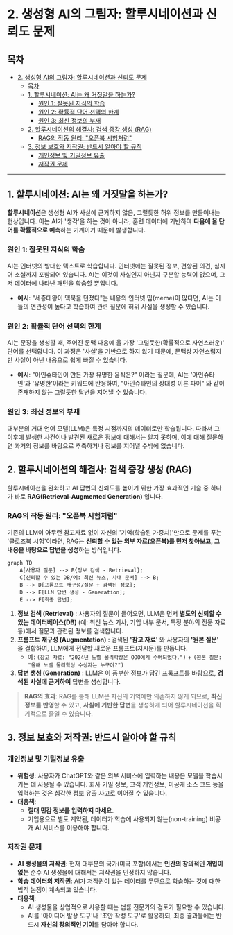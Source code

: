 # 2. 생성형 AI의 그림자: 할루시네이션과 신뢰도 문제

## 목차
- [2. 생성형 AI의 그림자: 할루시네이션과 신뢰도 문제](#2-생성형-ai의-그림자-할루시네이션과-신뢰도-문제)
  - [목차](#목차)
  - [1. 할루시네이션: AI는 왜 거짓말을 하는가?](#1-할루시네이션-ai는-왜-거짓말을-하는가)
    - [원인 1: 잘못된 지식의 학습](#원인-1-잘못된-지식의-학습)
    - [원인 2: 확률적 단어 선택의 한계](#원인-2-확률적-단어-선택의-한계)
    - [원인 3: 최신 정보의 부재](#원인-3-최신-정보의-부재)
  - [2. 할루시네이션의 해결사: 검색 증강 생성 (RAG)](#2-할루시네이션의-해결사-검색-증강-생성-rag)
    - [RAG의 작동 원리: "오픈북 시험처럼"](#rag의-작동-원리-오픈북-시험처럼)
  - [3. 정보 보호와 저작권: 반드시 알아야 할 규칙](#3-정보-보호와-저작권-반드시-알아야-할-규칙)
    - [개인정보 및 기밀정보 유출](#개인정보-및-기밀정보-유출)
    - [저작권 문제](#저작권-문제)
---

## 1. 할루시네이션: AI는 왜 거짓말을 하는가?

**할루시네이션**은 생성형 AI가 사실에 근거하지 않은, 그럴듯한 허위 정보를 만들어내는 현상입니다. 이는 AI가 '생각'을 하는 것이 아니라, 훈련 데이터에 기반하여 **다음에 올 단어를 확률적으로 예측**하는 기계이기 때문에 발생합니다.

### 원인 1: 잘못된 지식의 학습

AI는 인터넷의 방대한 텍스트로 학습합니다. 인터넷에는 잘못된 정보, 편향된 의견, 심지어 소설까지 포함되어 있습니다. AI는 이것이 사실인지 아닌지 구분할 능력이 없으며, 그저 데이터에 나타난 패턴을 학습할 뿐입니다.
- **예시**: "세종대왕이 맥북을 던졌다"는 내용의 인터넷 밈(meme)이 많다면, AI는 이 둘의 연관성이 높다고 학습하여 관련 질문에 허위 사실을 생성할 수 있습니다.

### 원인 2: 확률적 단어 선택의 한계

AI는 문장을 생성할 때, 주어진 문맥 다음에 올 가장 '그럴듯한(확률적으로 자연스러운)' 단어를 선택합니다. 이 과정은 '사실'을 기반으로 하지 않기 때문에, 문맥상 자연스럽지만 사실이 아닌 내용으로 쉽게 빠질 수 있습니다.
- **예시**: "아인슈타인이 만든 가장 유명한 음식은?" 이라는 질문에, AI는 '아인슈타인'과 '유명한'이라는 키워드에 반응하여, "아인슈타인의 상대성 이론 파이" 와 같이 존재하지 않는 그럴듯한 답변을 지어낼 수 있습니다.

### 원인 3: 최신 정보의 부재

대부분의 거대 언어 모델(LLM)은 특정 시점까지의 데이터로만 학습됩니다. 따라서 그 이후에 발생한 사건이나 발견된 새로운 정보에 대해서는 알지 못하며, 이에 대해 질문하면 과거의 정보를 바탕으로 추측하거나 정보를 지어낼 수밖에 없습니다.

## 2. 할루시네이션의 해결사: 검색 증강 생성 (RAG)

할루시네이션을 완화하고 AI 답변의 신뢰도를 높이기 위한 가장 효과적인 기술 중 하나가 바로 **RAG(Retrieval-Augmented Generation)**  입니다.

### RAG의 작동 원리: "오픈북 시험처럼"

기존의 LLM이 아무런 참고자료 없이 자신의 '기억(학습된 가중치)'만으로 문제를 푸는 '클로즈북 시험'이라면, RAG는 **신뢰할 수 있는 외부 자료(오픈북)를 먼저 찾아보고, 그 내용을 바탕으로 답변을 생성**하는 방식입니다.

```mermaid
graph TD
    A[사용자 질문] --> B{정보 검색 - Retrieval};
    C[신뢰할 수 있는 DB/예: 최신 뉴스, 사내 문서] --> B;
    B --> D[프롬프트 재구성/질문 + 검색된 정보];
    D --> E[LLM 답변 생성 - Generation];
    E --> F[최종 답변];
```

1.  **정보 검색 (Retrieval)** : 사용자의 질문이 들어오면, LLM은 먼저 **별도의 신뢰할 수 있는 데이터베이스(DB)**  (예: 최신 뉴스 기사, 기업 내부 문서, 특정 분야의 전문 자료 등)에서 질문과 관련된 정보를 검색합니다.
2.  **프롬프트 재구성 (Augmentation)** : 검색된 **'참고 자료'** 와 사용자의 **'원본 질문'** 을 결합하여, LLM에게 전달할 새로운 프롬프트(지시문)를 만듭니다.
    - 예: `(참고 자료: "2024년 노벨 물리학상은 OOO에게 수여되었다.")` + `(원본 질문: "올해 노벨 물리학상 수상자는 누구야?")`
3.  **답변 생성 (Generation)** : LLM은 이 풍부한 정보가 담긴 프롬프트를 바탕으로, **검색된 사실에 근거하여** 답변을 생성합니다.

> **RAG의 효과**: RAG를 통해 LLM은 자신의 기억에만 의존하지 않게 되므로, **최신 정보를 반영**할 수 있고, **사실에 기반한 답변**을 생성하게 되어 할루시네이션을 획기적으로 줄일 수 있습니다.

## 3. 정보 보호와 저작권: 반드시 알아야 할 규칙

### 개인정보 및 기밀정보 유출

- **위험성**: 사용자가 ChatGPT와 같은 외부 서비스에 입력하는 내용은 모델을 학습시키는 데 사용될 수 있습니다. 회사 기밀 정보, 고객 개인정보, 미공개 소스 코드 등을 입력하는 것은 심각한 정보 유출 사고로 이어질 수 있습니다.
- **대응책**:
    - **절대 민감 정보를 입력하지 마세요.**
    - 기업용으로 별도 계약된, 데이터가 학습에 사용되지 않는(non-training) 비공개 AI 서비스를 이용해야 합니다.

### 저작권 문제

- **AI 생성물의 저작권**: 현재 대부분의 국가(미국 포함)에서는 **인간의 창의적인 개입이 없는** 순수 AI 생성물에 대해서는 저작권을 인정하지 않습니다.
- **학습 데이터의 저작권**: AI가 저작권이 있는 데이터를 무단으로 학습하는 것에 대한 법적 논쟁이 계속되고 있습니다.
- **대응책**:
    - AI 생성물을 상업적으로 사용할 때는 법률 전문가의 검토가 필요할 수 있습니다.
    - AI를 '아이디어 발상 도구'나 '초안 작성 도구'로 활용하되, 최종 결과물에는 반드시 **자신의 창의적인 기여**를 담아야 합니다.
